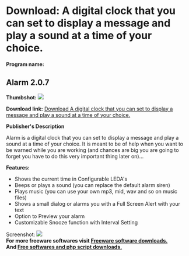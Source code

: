 # Download: A digital clock that you can set to display a message and play a sound at a time of your choice.

**Program name:**

## Alarm 2.0.7

  
**Thumbshot:** ![](http://www.freewarefiles.com/screenshot/alarm206_md.jpg)   
  
**Download link:** [Download A digital clock that you can set to display a message and play a sound at a time of your choice.](http://freesoftwares.boysofts.com/Alarm_program_67911.html)  
  


**Publisher's Description**  
  


Alarm is a digital clock that you can set to display a message and play a sound at a time of your choice. It is meant to be of help when you want to be warned while you are working (and chances are big you are going to forget you have to do this very important thing later on)... 

**Features:**

  * Shows the current time in Configurable LEDA's 
  * Beeps or plays a sound (you can replace the default alarm siren) 
  * Plays music (you can use your own mp3, mid, wav and so on music files) 
  * Shows a small dialog or alarms you with a Full Screen Alert with your text 
  * Option to Preview your alarm 
  * Customizable Snooze function with Interval Setting 

  
  
Screenshot: ![](http://www.freewarefiles.com/screenshot/alarm206.jpg)   
**For more freeware softwares visit [Freeware software downloads.](http://freesoftwares.boysofts.com/)**   
**And [Free softwares and php script downloads.](http://www.boysofts.com/)**
